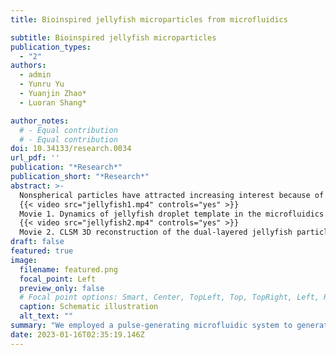 ```yaml
---
title: Bioinspired jellyfish microparticles from microfluidics

subtitle: Bioinspired jellyfish microparticles
publication_types:
  - "2"
authors:
  - admin
  - Yunru Yu
  - Yuanjin Zhao*
  - Luoran Shang*

author_notes:
  # - Equal contribution
  # - Equal contribution
doi: 10.34133/research.0034
url_pdf: ''
publication: "*Research*"
publication_short: "*Research*"
abstract: >-
  Nonspherical particles have attracted increasing interest because of their shape anisotropy. However, the current methods to prepare anisotropic particles suffer from complex generation processes and limited shape diversity. Here, we develop a piezoelectric microfluidic system to generate complex flow configurations and fabricate jellyfish-like microparticles. In this delicate system, the piezoelectric vibration could evolve a jellyfish-like flow configuration in the microchannel and the in situ photopolymerization could instantly capture the flow architecture. The sizes and morphologies of the particles are precisely controlled by tuning the piezoelectric and microfluidic parameters. Furthermore, multi-compartmental microparticles with a dual-layer structure are achieved by modifying the injecting channel geometry. Moreover, such unique a shape endows the particles with flexible motion ability especially when stimuliresponsive materials are incorporated. On the basis of that, we demonstrate the capability of the jellyfish-like microparticles in highly efficient adsorption of organic pollutants under external control. Thus, it is believed that such jellyfish-like microparticles are highly versatile in potential applications and the piezoelectricintegrated microfluidic strategy could open an avenue for the creation of such anisotropic particles.
  {{< video src="jellyfish1.mp4" controls="yes" >}}
  Movie 1. Dynamics of jellyfish droplet template in the microfluidics.
  {{< video src="jellyfish2.mp4" controls="yes" >}}
  Movie 2. CLSM 3D reconstruction of the dual-layered jellyfish particle.
draft: false
featured: true
image:
  filename: featured.png
  focal_point: Left
  preview_only: false
  # Focal point options: Smart, Center, TopLeft, Top, TopRight, Left, Right, BottomLeft, Bottom, BottomRight
  caption: Schematic illustration
  alt_text: ""
summary: "We employed a pulse-generating microfluidic system to generate complex flow configurations and fabricate jellyfish-like microparticles. "
date: 2023-01-16T02:35:19.146Z
---
```

